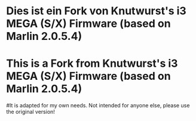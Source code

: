 # Dies ist ein Fork von Knutwurst's i3 MEGA (S/X) Firmware (based on Marlin 2.0.5.4)
# This is a Fork from Knutwurst's i3 MEGA (S/X) Firmware (based on Marlin 2.0.5.4)
#It is adapted for my own needs. Not intended for anyone else, please use the original version!
